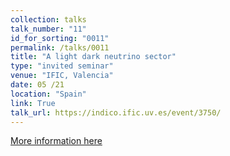 ```yaml
---
collection: talks
talk_number: "11"
id_for_sorting: "0011"
permalink: /talks/0011
title: "A light dark neutrino sector" 
type: "invited seminar"
venue: "IFIC, Valencia"
date: 05 /21
location: "Spain"
link: True 
talk_url: https://indico.ific.uv.es/event/3750/ 
---
```


[More information here](https://indico.ific.uv.es/event/3750/)
